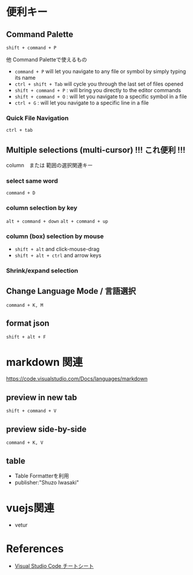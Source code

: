 # 便利キー

## Command Palette

`shift + command + P`

他 Command Paletteで使えるもの

+ `command + P` will let you navigate to any file or symbol by simply typing its name
+ `ctrl + shift + Tab` will cycle you through the last set of files opened
+ `shift + command + P` : will bring you directly to the editor commands
+ `shift + command + O` : will let you navigate to a specific symbol in a file
+ `ctrl + G` : will let you navigate to a specific line in a file

### Quick File Navigation

`ctrl + tab`

## Multiple selections (multi-cursor) !!! これ便利 !!!

column　または 範囲の選択関連キー

### select same word

`command + D` 

### column selection by key

`alt + command + down`
`alt + command + up`


### column (box) selection by mouse

* `shift + alt` and click-mouse-drag
* `shift + alt + ctrl` and arrow keys

### Shrink/expand selection

## Change Language Mode / 言語選択

`command + K, M`

## format json

`shift + alt + F`

# markdown 関連

<https://code.visualstudio.com/Docs/languages/markdown>

## preview in new tab 

`shift + command + V`

## preview side-by-side 

`command + K, V`

## table

+ Table Formatterを利用
+ publisher:"Shuzo Iwasaki"


# vuejs関連

* vetur


# References

+ [Visual Studio Code チートシート](http://qiita.com/aoinu/items/681f932ce0b162cd9520)